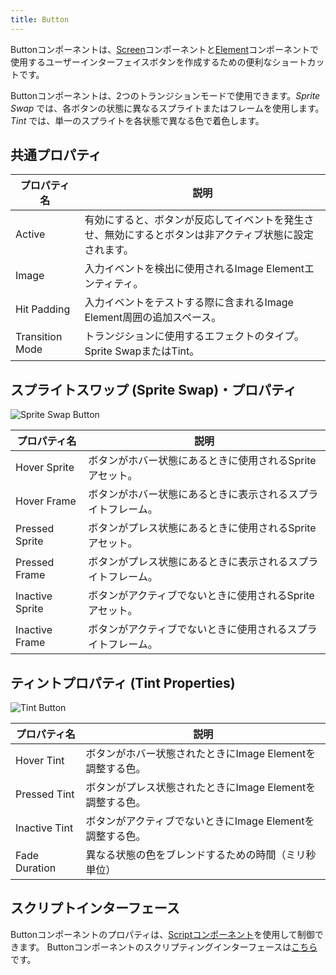 ```yaml
---
title: Button
---
```


Buttonコンポーネントは、[Screen][1]コンポーネントと[Element][2]コンポーネントで使用するユーザーインターフェイスボタンを作成するための便利なショートカットです。

Buttonコンポーネントは、2つのトランジションモードで使用できます。*Sprite Swap* では、各ボタンの状態に異なるスプライトまたはフレームを使用します。*Tint* では、単一のスプライトを各状態で異なる色で着色します。

## 共通プロパティ

| プロパティ名        | 説明 |
|-----------------|-------------|
| Active          | 有効にすると、ボタンが反応してイベントを発生させ、無効にするとボタンは非アクティブ状態に設定されます。 |
| Image           | 入力イベントを検出に使用されるImage Elementエンティティ。 |
| Hit Padding     | 入力イベントをテストする際に含まれるImage Element周囲の追加スペース。 |
| Transition Mode | トランジションに使用するエフェクトのタイプ。Sprite SwapまたはTint。 |


## スプライトスワップ (Sprite Swap)・プロパティ

![Sprite Swap Button][3]

| プロパティ名        | 説明 |
|-----------------|-------------|
| Hover Sprite    | ボタンがホバー状態にあるときに使用されるSpriteアセット。 |
| Hover Frame     | ボタンがホバー状態にあるときに表示されるスプライトフレーム。 |
| Pressed Sprite  | ボタンがプレス状態にあるときに使用されるSpriteアセット。 |
| Pressed Frame   | ボタンがプレス状態にあるときに表示されるスプライトフレーム。 |
| Inactive Sprite | ボタンがアクティブでないときに使用されるSpriteアセット。 |
| Inactive Frame  | ボタンがアクティブでないときに使用されるスプライトフレーム。 |

## ティントプロパティ (Tint Properties)

![Tint Button][4]

| プロパティ名      | 説明 |
|---------------|-------------|
| Hover Tint    | ボタンがホバー状態されたときにImage Elementを調整する色。 |
| Pressed Tint  | ボタンがプレス状態されたときにImage Elementを調整する色。 |
| Inactive Tint | ボタンがアクティブでないときにImage Elementを調整する色。 |
| Fade Duration | 異なる状態の色をブレンドするための時間（ミリ秒単位） |

## スクリプトインターフェース

Buttonコンポーネントのプロパティは、[Scriptコンポーネント][5]を使用して制御できます。 Buttonコンポーネントのスクリプティングインターフェースは[こちら][6]です。

[1]: /user-manual/scenes/components/screen
[2]: /user-manual/scenes/components/element
[3]: /images/user-manual/scenes/components/component-button-sprite-change.png
[4]: /images/user-manual/scenes/components/component-button-tint.png
[5]: /user-manual/scenes/components/script
[6]: https://api.playcanvas.com/classes/Engine.ButtonComponent.html
